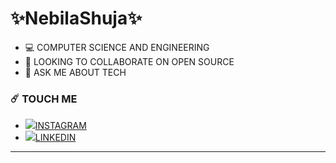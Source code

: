 # ✨NebilaShuja✨

- 💻 COMPUTER SCIENCE AND ENGINEERING
- 👯 LOOKING TO COLLABORATE ON OPEN SOURCE
- 💬 ASK ME ABOUT TECH

### ☄️ TOUCH ME
* <img src="https://img.icons8.com/clouds/25/000000/instagram-new--v2.png"/>[INSTAGRAM](https://www.instagram.com/__neb__ila__/)
* <img src="https://img.icons8.com/clouds/25/000000/linkedin.png"/>[LINKEDIN](https://www.linkedin.com/in/nebila-s-4b183a214/)
<hr>
